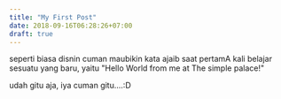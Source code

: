 ```yaml
---
title: "My First Post"
date: 2018-09-16T06:28:26+07:00
draft: true
---
```


seperti biasa disnin cuman maubikin kata ajaib saat pertamA kali belajar sesuatu yang baru, yaitu "Hello World from me at The simple palace!"

udah gitu aja, iya cuman gitu....:D


